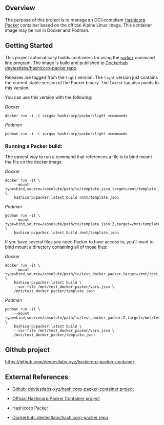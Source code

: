## Overview
The purpose of this project is to manage an OCI-compliant [Hashicorp Packer](https://packer.io) container based on the official Alpine Linux image. This container image may be run in Docker and Podman.

## Getting Started
This project automatically builds containers for using the [`packer`](https://packer.io) command line program. The image is build and published to [Dockerhub devtestlabs/hashicorp-packer repo](https://hub.docker.com/r/devtestlabs/hashicorp-packer).

Releases are tagged from the `light` version. The `light` version just contains the current stable version of the Packer binary. The `latest` tag also points to this version.

You can use this version with the following:

*Docker*
```shell
docker run -i -t <args> hashicorp/packer:light <command>
```

*Podman*
```shell
podman run -i -t <args> hashicorp/packer:light <command>
```

### Running a Packer build:

The easiest way to run a command that references a file is to bind mount the
file on the docker image:

*Docker*
```shell
docker run -it \
	--mount type=bind,source=/absolute/path/to/template.json,target=/mnt/template.json \
	hashicorp/packer:latest build /mnt/template.json
```

*Podman*
```shell
podman run -it \
	--mount type=bind,source=/absolute/path/to/template.json:Z,target=/mnt/template.json \
	hashicorp/packer:latest build /mnt/template.json
```

If you have several files you need Packer to have access to, you'll want to
bind mount a directory containing all of those files:

*Docker*
```shell
docker run -it \
    --mount type=bind,source=/absolute/path/to/test_docker_packer,target=/mnt/test_docker_packer \
    hashicorp/packer:latest build \
    --var-file /mnt/test_docker_packer/vars.json \
    /mnt/test_docker_packer/template.json
```

*Podman*
```shell
podman run -it \
    --mount type=bind,source=/absolute/path/to/test_docker_packer:Z,target=/mnt/test_docker_packer \
    hashicorp/packer:latest build \
    --var-file /mnt/test_docker_packer/vars.json \
    /mnt/test_docker_packer/template.json
```

## Github project

https://github.com/devtestlabs-xyz/hashicorp-packer-container


## External References

* [Github: devtestlabs-xyz/hashicorp-packer-container project](https://github.com/devtestlabs-xyz/hashicorp-packer-container)

* [Official Hashicorp Packer Container project](https://github.com/hashicorp/docker-hub-images/tree/master/packer)

* [Hashicorp Packer](https://packer.io)

* [Dockerhub: devtestlabs/hashicorp-packer repo](https://hub.docker.com/r/devtestlabs/hashicorp-packer)